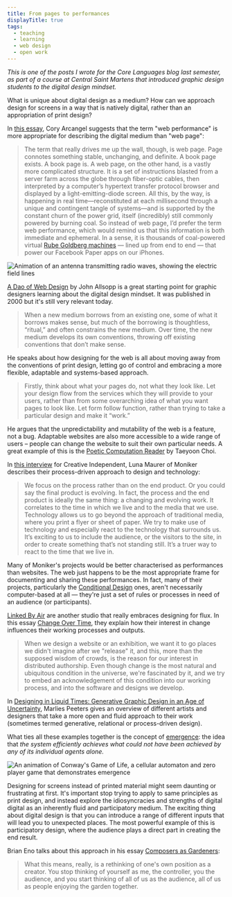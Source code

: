 ```yaml
---
title: From pages to performances
displayTitle: true
tags:
  - teaching
  - learning
  - web design
  - open work
---
```


*This is one of the posts I wrote for the Core Languages blog last semester, as part of a course at Central Saint Martens that introduced graphic design students to the digital design mindset.*

What is unique about digital design as a medium? How can we approach design for screens in a way that is natively digital, rather than an appropriation of print design?

In [this essay](https://www.artforum.com/print/201406/the-warhol-files-andy-warhol-s-long-lost-computer-graphics-46874), Cory Arcangel suggests that the term "web performance" is more appropriate for describing the digital medium than "web page":

> The term that really drives me up the wall, though, is web page. Page connotes something stable, unchanging, and definite. A book page exists. A book page is. A web page, on the other hand, is a vastly more complicated structure. It is a set of instructions blasted from a server farm across the globe through fiber-optic cables, then interpreted by a computer’s hypertext transfer protocol browser and displayed by a light-emitting-diode screen. All this, by the way, is happening in real time—reconstituted at each millisecond through a unique and contingent tangle of systems—and is supported by the constant churn of the power grid, itself (incredibly) still commonly powered by burning coal. So instead of web page, I’d prefer the term web performance, which would remind us that this information is both immediate and ephemeral. In a sense, it is thousands of coal-powered virtual [Rube Goldberg machines](https://sebastianlyserena.dk/form) — lined up from end to end — that power our Facebook Paper apps on our iPhones.

<!-- more -->

![Animation of an antenna transmitting radio waves, showing the electric field lines](https://d2w9rnfcy7mm78.cloudfront.net/8281019/original_0d895ecd172da7222ec24db394af483c.gif?1597048875?bc=0)

[A Dao of Web Design](https://alistapart.com/article/dao/) by John Allsopp is a great starting point for graphic designers learning about the digital design mindset. It was published in 2000 but it's still very relevant today.

> When a new medium borrows from an existing one, some of what it borrows makes sense, but much of the borrowing is thoughtless, “ritual,” and often constrains the new medium. Over time, the new medium develops its own conventions, throwing off existing conventions that don’t make sense.

He speaks about how designing for the web is all about moving away from the conventions of print design, letting go of control and embracing a more flexible, adaptable and systems-based approach. 

> Firstly, think about what your pages do, not what they look like. Let your design flow from the services which they will provide to your users, rather than from some overarching idea of what you want pages to look like. Let form follow function, rather than trying to take a particular design and make it “work.”

He argues that the unpredictability and mutability of the web is a feature, not a bug. Adaptable websites are also more accessible to a wide range of users – people can change the website to suit their own particular needs. A great example of this is the [Poetic Computation Reader](https://poeticcomputation.info/) by Taeyoon Choi.

In [this interview](https://thecreativeindependent.com/people/luna-maurer-on-being-a-designer/) for Creative Independent, Luna Maurer of Moniker describes their process-driven approach to design and technology: 

> We focus on the process rather than on the end product. Or you could say the final product is evolving. In fact, the process and the end product is ideally the same thing: a changing and evolving work. It correlates to the time in which we live and to the media that we use. Technology allows us to go beyond the approach of traditional media, where you print a flyer or sheet of paper. We try to make use of technology and especially react to the technology that surrounds us. It’s exciting to us to include the audience, or the visitors to the site, in order to create something that’s not standing still. It’s a truer way to react to the time that we live in.

Many of Moniker's projects would be better characterised as performances than websites. The web just happens to be the most appropriate frame for documenting and sharing these performances. In fact, many of their projects, particularly the [Conditional Design](https://conditionaldesign.org/) ones, aren't necessarily computer-based at all — they're just a set of rules or processes in need of an audience (or participants).

[Linked By Air](https://www.linkedbyair.net/) are another studio that really embraces designing for flux. In this essay [Change Over Time](https://www.dropbox.com/s/vrbohg2yuvc8ex0/Linked%20by%20Air-%20Change.pdf?dl=0), they explain how their interest in change influences their working processes and outputs.

> When we design a website or an exhibition, we want it to go places we didn't imagine after we "release" it, and this, more than the supposed wisdom of crowds, is the reason for our interest in distributed authorship. Even though change is the most natural and ubiquitous condition in the universe, we're fascinated by it, and we try to embed an acknowledgement of this condition into our working process, and into the software and designs we develop.

In [Designing in Liquid Times: Generative Graphic Design in an Age of Uncertainty](http://adht.parsons.edu/designstudies/plot/designing-in-liquid-times-generative-graphic-design-in-an-age-of-uncertainty/), Marlies Peeters gives an overview of different artists and designers that take a more open and fluid approach to their work (sometimes termed generative, relational or process-driven design).

What ties all these examples together is the concept of [emergence](https://en.wikipedia.org/wiki/Emergence): the idea that *the system efficiently achieves what could not have been achieved by any of its individual agents alone.*

![An animation of Conway's Game of Life, a cellular automaton and zero player game that demonstrates emergence](https://d2w9rnfcy7mm78.cloudfront.net/8281057/original_696be918991c66f1a06222bd1a8e35b0.gif?1597049388?bc=0)

Designing for screens instead of printed material might seem daunting or frustrating at first. It's important stop trying to apply to same principles as print design, and instead explore the idiosyncracies and strengths of digital digital as an inherently fluid and participatory medium. The exciting thing about digital design is that you can introduce a range of different inputs that will lead you to unexpected places. The most powerful example of this is participatory design, where the audience plays a direct part in creating the end result.

Brian Eno talks about this approach in his essay [Composers as Gardeners](http://www.moredarkthanshark.org/eno_int_edge-nov11.html):

> What this means, really, is a rethinking of one's own position as a creator. You stop thinking of yourself as me, the controller, you the audience, and you start thinking of all of us as the audience, all of us as people enjoying the garden together.
